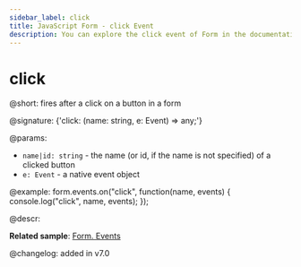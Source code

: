 ```yaml
---
sidebar_label: click
title: JavaScript Form - click Event 
description: You can explore the click event of Form in the documentation of the DHTMLX JavaScript UI library. Browse developer guides and API reference, try out code examples and live demos, and download a free 30-day evaluation version of DHTMLX Suite.
---
```


# click

@short: fires after a click on a button in a form

@signature: {'click: (name: string, e: Event) => any;'}

@params:
- `name|id: string` - the name  (or id, if the name is not specified) of a clicked button
- `e: Event` - a native event object

@example:
form.events.on("click", function(name, events) {
    console.log("click", name, events); 
});

@descr:

**Related sample**: [Form. Events](https://snippet.dhtmlx.com/vyipsaoa)

@changelog: added in v7.0
